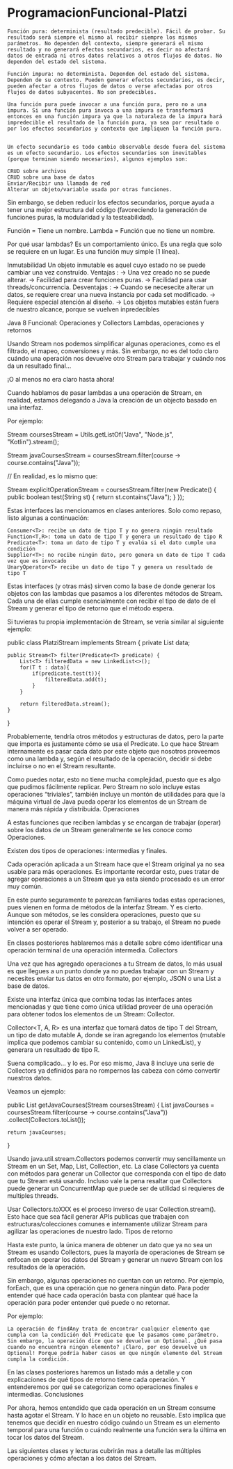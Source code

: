 # ProgramacionFuncional-Platzi



    Función pura: determinista (resultado predecible). Fácil de probar. Su resultado será siempre el mismo al recibir siempre los mismos parámetros. No dependen del contexto, siempre generará el mismo resultado y no generará efectos secundarios, es decir no afectará datos de entrada ni otros datos relativos a otros flujos de datos. No dependen del estado del sistema.

    Función impura: no determinista. Dependen del estado del sistema. Dependen de su contexto. Pueden generar efectos secundarios, es decir, pueden afectar a otros flujos de datos o verse afectadas por otros flujos de datos subyacentes. No son predecibles.

    Una función pura puede invocar a una función pura, pero no a una impura. Si una función pura invoca a una impura se transformará entonces en una función impura ya que la naturaleza de la impura hará impredecible el resultado de la función pura, ya sea por resultado o por los efectos secundarios y contexto que impliquen la función pura.


    Un efecto secundario es todo cambio observable desde fuera del sistema es un efecto secundario. Los efectos secundarios son inevitables (porque terminan siendo necesarios), algunos ejemplos son:

    CRUD sobre archivos
    CRUD sobre una base de datos
    Enviar/Recibir una llamada de red
    Alterar un objeto/variable usada por otras funciones.

Sin embargo, se deben reducir los efectos secundarios, porque ayuda a tener una mejor estructura del código (favoreciendo la generación de funciones puras, la modularidad y la testeabilidad).


Función = Tiene un nombre.
Lambda = Función que no tiene un nombre.

Por qué usar lambdas?
Es un comportamiento único.
Es una regla que solo se requiere en un lugar.
Es una función muy simple (1 línea).

Inmutabilidad
Un objeto inmutable es aquel cuyo estado no se puede cambiar una vez construído.
Ventajas :
-> Una vez creado no se puede alterar.
-> Facilidad para crear funciones puras.
-> Facilidad para usar threads/concurrencia.
Desventajas :
-> Cuando se necesecite alterar un datos, se requiere crear una nueva instancia por cada set modificado.
-> Requiere especial atención al diseño.
-> Los objetos mutables están fuera de nuestro alcance, porque se vuelven inpredecibles

Java 8 Funcional: Operaciones y Collectors
Lambdas, operaciones y retornos

Usando Stream nos podemos simplificar algunas operaciones, como es el filtrado, el mapeo, conversiones y más. Sin embargo, no es del todo claro cuándo una operación nos devuelve otro Stream para trabajar y cuándo nos da un resultado final…

¡O al menos no era claro hasta ahora!

Cuando hablamos de pasar lambdas a una operación de Stream, en realidad, estamos delegando a Java la creación de un objecto basado en una interfaz.

Por ejemplo:

Stream<String> coursesStream = Utils.getListOf("Java", "Node.js", "Kotlin").stream();

Stream<String> javaCoursesStream = coursesStream.filter(course -> course.contains("Java"));


// En realidad, es lo mismo que:

Stream<String> explicitOperationStream = coursesStream.filter(new Predicate<String>() {
    public boolean test(String st) {
        return st.contains("Java");
    }
});

Estas interfaces las mencionamos en clases anteriores. Solo como repaso, listo algunas a continuación:

    Consumer<T>: recibe un dato de tipo T y no genera ningún resultado
    Function<T,R>: toma un dato de tipo T y genera un resultado de tipo R
    Predicate<T>: toma un dato de tipo T y evalúa si el dato cumple una condición
    Supplier<T>: no recibe ningún dato, pero genera un dato de tipo T cada vez que es invocado
    UnaryOperator<T> recibe un dato de tipo T y genera un resultado de tipo T

Estas interfaces (y otras más) sirven como la base de donde generar los objetos con las lambdas que pasamos a los diferentes métodos de Stream. Cada una de ellas cumple esencialmente con recibir el tipo de dato de el Stream y generar el tipo de retorno que el método espera.

Si tuvieras tu propia implementación de Stream, se vería similar al siguiente ejemplo:

public class PlatziStream<T> implements Stream {
    private List<T> data;

    public Stream<T> filter(Predicate<T> predicate) {
        List<T> filteredData = new LinkedList<>();
        for(T t : data){
            if(predicate.test(t)){
                filteredData.add(t);
            }
        }

        return filteredData.stream();
    }
}

Probablemente, tendría otros métodos y estructuras de datos, pero la parte que importa es justamente cómo se usa el Predicate. Lo que hace Stream internamente es pasar cada dato por este objeto que nosotros proveemos como una lambda y, según el resultado de la operación, decidir si debe incluirse o no en el Stream resultante.

Como puedes notar, esto no tiene mucha complejidad, puesto que es algo que pudimos fácilmente replicar. Pero Stream no solo incluye estas operaciones “triviales”, también incluye un montón de utilidades para que la máquina virtual de Java pueda operar los elementos de un Stream de manera más rápida y distribuida.
Operaciones

A estas funciones que reciben lambdas y se encargan de trabajar (operar) sobre los datos de un Stream generalmente se les conoce como Operaciones.

Existen dos tipos de operaciones: intermedias y finales.

Cada operación aplicada a un Stream hace que el Stream original ya no sea usable para más operaciones. Es importante recordar esto, pues tratar de agregar operaciones a un Stream que ya esta siendo procesado es un error muy común.

En este punto seguramente te parezcan familiares todas estas operaciones, pues vienen en forma de métodos de la interfaz Stream. Y es cierto. Aunque son métodos, se les considera operaciones, puesto que su intención es operar el Stream y, posterior a su trabajo, el Stream no puede volver a ser operado.

En clases posteriores hablaremos más a detalle sobre cómo identificar una operación terminal de una operación intermedia.
Collectors

Una vez que has agregado operaciones a tu Stream de datos, lo más usual es que llegues a un punto donde ya no puedas trabajar con un Stream y necesites enviar tus datos en otro formato, por ejemplo, JSON o una List a base de datos.

Existe una interfaz única que combina todas las interfaces antes mencionadas y que tiene como única utilidad proveer de una operación para obtener todos los elementos de un Stream: Collector.

Collector<T, A, R> es una interfaz que tomará datos de tipo T del Stream, un tipo de dato mutable A, donde se iran agregando los elementos (mutable implica que podemos cambiar su contenido, como un LinkedList), y generara un resultado de tipo R.

Suena complicado… y lo es. Por eso mismo, Java 8 incluye una serie de Collectors ya definidos para no rompernos las cabeza con cómo convertir nuestros datos.

Veamos un ejemplo:

public List<String> getJavaCourses(Stream<String> coursesStream) {
    List<String> javaCourses =
        coursesStream.filter(course -> course.contains("Java"))
            .collect(Collectors.toList());

    return javaCourses;
}

Usando java.util.stream.Collectors podemos convertir muy sencillamente un Stream en un Set, Map, List, Collection, etc. La clase Collectors ya cuenta con métodos para generar un Collector que corresponda con el tipo de dato que tu Stream está usando. Incluso vale la pena resaltar que Collectors puede generar un ConcurrentMap que puede ser de utilidad si requieres de multiples threads.

Usar Collectors.toXXX es el proceso inverso de usar Collection.stream(). Esto hace que sea fácil generar APIs publicas que trabajen con estructuras/colecciones comunes e internamente utilizar Stream para agilizar las operaciones de nuestro lado.
Tipos de retorno

Hasta este punto, la única manera de obtener un dato que ya no sea un Stream es usando Collectors, pues la mayoría de operaciones de Stream se enfocan en operar los datos del Stream y generar un nuevo Stream con los resultados de la operación.

Sin embargo, algunas operaciones no cuentan con un retorno. Por ejemplo, forEach, que es una operación que no genera ningún dato. Para poder entender qué hace cada operación basta con plantear qué hace la operación para poder entender qué puede o no retornar.

Por ejemplo:

    La operación de findAny trata de encontrar cualquier elemento que cumpla con la condición del Predicate que le pasamos como parámetro. Sin embargo, la operación dice que se devuelve un Optional. ¿Qué pasa cuando no encuentra ningún elemento? ¡Claro, por eso devuelve un Optional! Porque podría haber casos en que ningún elemento del Stream cumpla la condición.

En las clases posteriores haremos un listado más a detalle y con explicaciones de qué tipos de retorno tiene cada operación. Y entenderemos por qué se categorizan como operaciones finales e intermedias.
Conclusiones

Por ahora, hemos entendido que cada operación en un Stream consume hasta agotar el Stream. Y lo hace en un objeto no reusable. Esto implica que tenemos que decidir en nuestro código cuándo un Stream es un elemento temporal para una función o cuándo realmente una función sera la última en tocar los datos del Stream.

Las siguientes clases y lecturas cubrirán mas a detalle las múltiples operaciones y cómo afectan a los datos del Stream.



